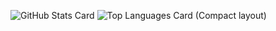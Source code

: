 ![GitHub Stats Card](https://github-readme-stats.vercel.app/api?username=shoukitsuda)
![Top Languages Card (Compact layout)](https://github-readme-stats.vercel.app/api/top-langs/?username=shoukitsuda&layout=compact)
